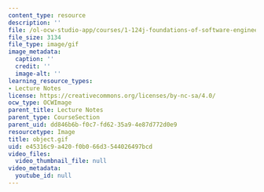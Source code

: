 ```yaml
---
content_type: resource
description: ''
file: /ol-ocw-studio-app/courses/1-124j-foundations-of-software-engineering-fall-2000/e45316c9a420f0b066d3544026497bcd_object.gif
file_size: 3134
file_type: image/gif
image_metadata:
  caption: ''
  credit: ''
  image-alt: ''
learning_resource_types:
- Lecture Notes
license: https://creativecommons.org/licenses/by-nc-sa/4.0/
ocw_type: OCWImage
parent_title: Lecture Notes
parent_type: CourseSection
parent_uid: dd846b6b-f0c7-fd62-35a9-4e87d772d0e9
resourcetype: Image
title: object.gif
uid: e45316c9-a420-f0b0-66d3-544026497bcd
video_files:
  video_thumbnail_file: null
video_metadata:
  youtube_id: null
---
```

